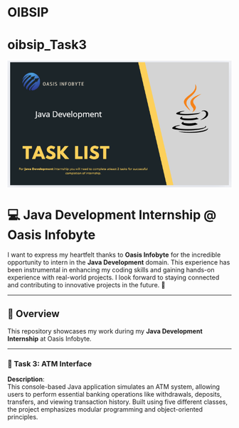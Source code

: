 # OIBSIP 


# oibsip_Task3


![image alt](https://github.com/DhanashriPatil11/OIBSIP/blob/a2ef7494237af6adbccd50f710fe8614e52e484c/Screenshot%202024-12-10%20103934.png)


# 💻 Java Development Internship @ Oasis Infobyte  

I want to express my heartfelt thanks to **Oasis Infobyte** for the incredible opportunity to intern in the **Java Development** domain. This experience has been instrumental in enhancing my coding skills and gaining hands-on experience with real-world projects. I look forward to staying connected and contributing to innovative projects in the future. 🙏  

---

## 📝 Overview  

This repository showcases my work during my **Java Development Internship** at Oasis Infobyte.


---

### 🏦 Task 3: ATM Interface  

**Description**:  
This console-based Java application simulates an ATM system, allowing users to perform essential banking operations like withdrawals, deposits, transfers, and viewing transaction history. Built using five different classes, the project emphasizes modular programming and object-oriented principles.  

